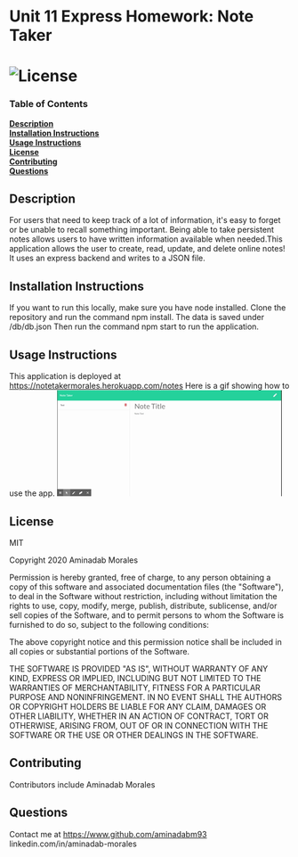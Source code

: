 # Unit 11 Express Homework: Note Taker

# ![License](https://img.shields.io/badge/License-MIT-yellow.svg) 

### Table of Contents
**[Description](##description)**<br>
**[Installation Instructions](#installation-instructions)**<br>
**[Usage Instructions](#usage-instructions)**<br>
**[License](#license)**<br>
**[Contributing](#contributing)**<br>
**[Questions](#questions)**<br>

## Description
For users that need to keep track of a lot of information, it's easy to forget or be unable to recall something important. Being able to take persistent notes allows users to have written information available when needed.This application allows the user to create, read, update, and delete online notes! It uses an express backend and writes to a JSON file.

## Installation Instructions
If you want to run this locally, make sure you have node installed. Clone the repository and run the command npm install. The data is saved under /db/db.json Then run the command npm start to run the application.

## Usage Instructions

This application is deployed at https://notetakermorales.herokuapp.com/notes
Here is a gif showing how to use the app. ![link](./public/assets/NoteTaker.gif)

## License

MIT 

Copyright 2020 Aminadab Morales

Permission is hereby granted, free of charge, to any person obtaining a copy of this software and associated documentation files (the "Software"), to deal in the Software without restriction, including without limitation the rights to use, copy, modify, merge, publish, distribute, sublicense, and/or sell copies of the Software, and to permit persons to whom the Software is furnished to do so, subject to the following conditions:

The above copyright notice and this permission notice shall be included in all copies or substantial portions of the Software.

THE SOFTWARE IS PROVIDED "AS IS", WITHOUT WARRANTY OF ANY KIND, EXPRESS OR IMPLIED, INCLUDING BUT NOT LIMITED TO THE WARRANTIES OF MERCHANTABILITY, FITNESS FOR A PARTICULAR PURPOSE AND NONINFRINGEMENT. IN NO EVENT SHALL THE AUTHORS OR COPYRIGHT HOLDERS BE LIABLE FOR ANY CLAIM, DAMAGES OR OTHER LIABILITY, WHETHER IN AN ACTION OF CONTRACT, TORT OR OTHERWISE, ARISING FROM, OUT OF OR IN CONNECTION WITH THE SOFTWARE OR THE USE OR OTHER DEALINGS IN THE SOFTWARE.

## Contributing
Contributors include Aminadab Morales



## Questions
Contact me at https://www.github.com/aminadabm93
linkedin.com/in/aminadab-morales
